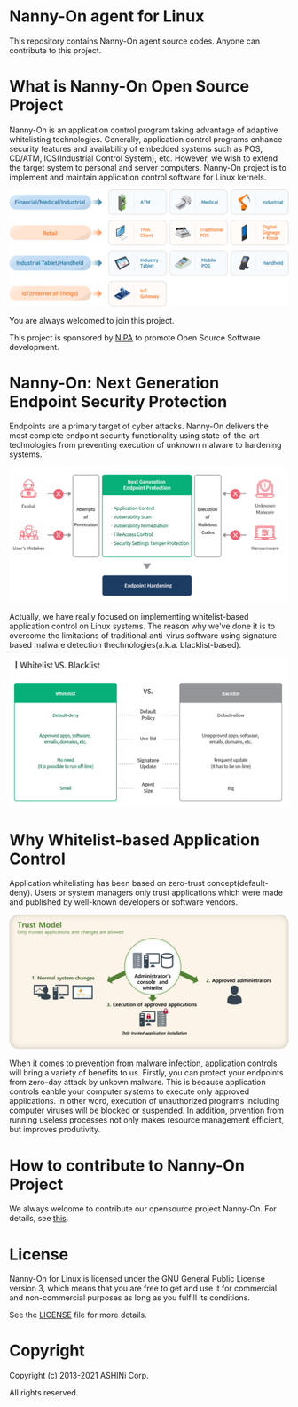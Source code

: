 # Nanny-On agent for Linux

This repository contains Nanny-On agent source codes. Anyone can contribute to this project.

What is Nanny-On Open Source Project
====================================

Nanny-On is an application control program taking advantage of adaptive whitelisting technologies.
Generally, application control programs enhance security features and availability of embedded systems such as POS, CD/ATM, ICS(Industrial Control System), etc.
However, we wish to extend the target system to personal and server computers. Nanny-On project is to implement and maintain application control software for Linux kernels.

![image](https://github.com/nanny-on/misc/blob/main/images/usecase.png)

You are always welcomed to join this project.

This project is sponsored by [NIPA] to promote Open Source Software development.  

 [NIPA]: <https://www.nipa.kr/eng/index.do>

Nanny-On: Next Generation Endpoint Security Protection
======================================================

Endpoints are a primary target of cyber attacks. Nanny-On delivers the most complete endpoint security functionality using state-of-the-art technologies from preventing execution of unknown malware to hardening systems.

![image](https://github.com/nanny-on/misc/blob/main/images/nannyon_img.png)

Actually, we have really focused on implementing whitelist-based application control on Linux systems. The reason why we've done it is to overcome the limitations of traditional anti-virus software using signature-based malware detection thechnologies(a.k.a. blacklist-based).

![image](https://github.com/nanny-on/misc/blob/main/images/whitevsblack.png)

Why Whitelist-based Application Control
=======================================

Application whitelisting has been based on zero-trust concept(default-deny). Users or system managers only trust applications which were made and published by well-known developers or software vendors.

![image](https://github.com/nanny-on/misc/blob/main/images/trustmodel.png)

When it comes to prevention from malware infection, application controls will bring a variety of benefits to us.
Firstly, you can protect your endpoints from zero-day attack by unkown malware. This is because application controls eanble your computer systems to execute only approved applications. In other word, execution of unauthorized programs including computer viruses will be blocked or suspended. 
In addition, prvention from running useless processes not only makes resource management efficient, but improves produtivity.

How to contribute to Nanny-On Project
=====================================

We always welcome to contribute our opensource project Nanny-On.
For details, see [this].

[this]: <https://github.com/nanny-on/agent/blob/main/CONTRIBUTING.md>

License
=======

Nanny-On for Linux is licensed under the GNU General Public License version 3, which means that
you are free to get and use it for commercial and non-commercial purposes
as long as you fulfill its conditions.

See the [LICENSE](https://github.com/nanny-on/agent/blob/main/LICENSE) file for more details.

Copyright
=========

Copyright (c) 2013-2021 ASHINi Corp.

All rights reserved.

